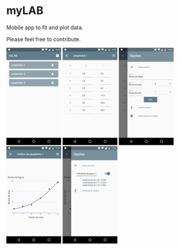 # myLAB

Mobile app to fit and plot data.

Please feel free to contribute.

<img src="https://github.com/bentoavb/mylab/blob/master/images/img1.png" width="144" height="256" /> <img src="https://github.com/bentoavb/mylab/blob/master/images/img2.png" width="144" height="256" /> <img src="https://github.com/bentoavb/mylab/blob/master/images/img3.png" width="144" height="256" /> <img src="https://github.com/bentoavb/mylab/blob/master/images/img4.png" width="144" height="256" /> <img src="https://github.com/bentoavb/mylab/blob/master/images/img5.png" width="144" height="256" />